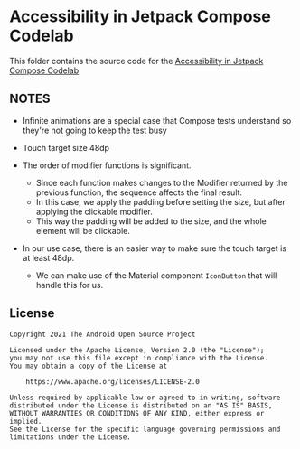 # Accessibility in Jetpack Compose Codelab

This folder contains the source code for
the [Accessibility in Jetpack Compose Codelab](https://developer.android.com/codelabs/jetpack-compose-accessibility)

## NOTES

- Infinite animations are a special case that Compose tests understand so they're not going to keep the test busy

- Touch target size 48dp

- The order of modifier functions is significant.
    - Since each function makes changes to the Modifier returned by the previous function, the sequence affects the final result.
    - In this case, we apply the padding before setting the size, but after applying the clickable modifier.
    - This way the padding will be added to the size, and the whole element will be clickable.
- In our use case, there is an easier way to make sure the touch target is at least 48dp.
    - We can make use of the Material component `IconButton` that will handle this for us.

## License

```
Copyright 2021 The Android Open Source Project

Licensed under the Apache License, Version 2.0 (the "License");
you may not use this file except in compliance with the License.
You may obtain a copy of the License at

    https://www.apache.org/licenses/LICENSE-2.0

Unless required by applicable law or agreed to in writing, software
distributed under the License is distributed on an "AS IS" BASIS,
WITHOUT WARRANTIES OR CONDITIONS OF ANY KIND, either express or implied.
See the License for the specific language governing permissions and
limitations under the License.
```
